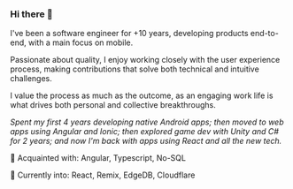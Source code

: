 ### Hi there 👋

I've been a software engineer for +10 years, developing products end-to-end, with a main focus on mobile.

Passionate about quality, I enjoy working closely with the user experience process, making contributions that solve both technical and intuitive challenges.

I value the process as much as the outcome, as an engaging work life is what drives both personal and collective breakthroughs.

_Spent my first 4 years developing native Android apps; then moved to web apps using Angular and Ionic; then explored game dev with Unity and C# for 2 years; and now I'm back with apps using React and all the new tech._

💎 Acquainted with: Angular, Typescript, No-SQL

🌱 Currently into: React, Remix, EdgeDB, Cloudflare
